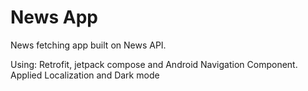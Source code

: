 # News App

News fetching app built on News API.


Using: Retrofit, jetpack compose and Android Navigation Component. Applied Localization and Dark mode


